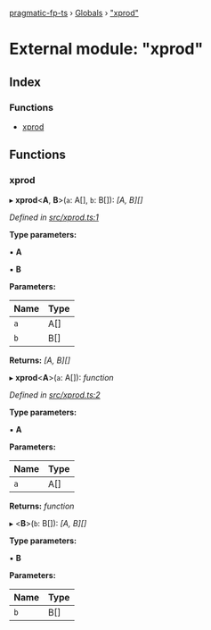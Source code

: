 [pragmatic-fp-ts](../README.md) › [Globals](../globals.md) › ["xprod"](_xprod_.md)

# External module: "xprod"

## Index

### Functions

* [xprod](_xprod_.md#xprod)

## Functions

###  xprod

▸ **xprod**<**A**, **B**>(`a`: A[], `b`: B[]): *[A, B][]*

*Defined in [src/xprod.ts:1](https://github.com/hermann-p/pragmatic-fp-ts/blob/ff16101/src/xprod.ts#L1)*

**Type parameters:**

▪ **A**

▪ **B**

**Parameters:**

Name | Type |
------ | ------ |
`a` | A[] |
`b` | B[] |

**Returns:** *[A, B][]*

▸ **xprod**<**A**>(`a`: A[]): *function*

*Defined in [src/xprod.ts:2](https://github.com/hermann-p/pragmatic-fp-ts/blob/ff16101/src/xprod.ts#L2)*

**Type parameters:**

▪ **A**

**Parameters:**

Name | Type |
------ | ------ |
`a` | A[] |

**Returns:** *function*

▸ <**B**>(`b`: B[]): *[A, B][]*

**Type parameters:**

▪ **B**

**Parameters:**

Name | Type |
------ | ------ |
`b` | B[] |
